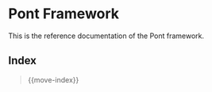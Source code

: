 # Pont Framework

This is the reference documentation of the Pont framework.

## Index

> {{move-index}}
